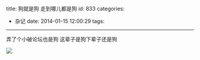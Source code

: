 title: 狗就是狗 走到哪儿都是狗
id: 833
categories:
  - 杂记
date: 2014-01-15 12:00:29
tags:
---

弄了个小破论坛也是狗 这辈子是狗下辈子还是狗

![](http://ww4.sinaimg.cn/large/841aea59jw1eck3d32qv7j208r00sglh.jpg)